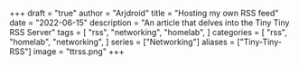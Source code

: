 +++
draft = "true"
author = "Arjdroid"
title = "Hosting my own RSS feed"
date = "2022-06-15"
description = "An article that delves into the Tiny Tiny RSS Server"
tags = [
    "rss",
    "networking",
    "homelab",
]
categories = [
    "rss",
    "homelab",
    "networking",
]
series = ["Networking"]
aliases = ["Tiny-Tiny-RSS"]
image = "ttrss.png"
+++